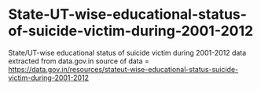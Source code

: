 # State-UT-wise-educational-status-of-suicide-victim-during-2001-2012
State/UT-wise educational status of suicide victim during 2001-2012 data extracted from data.gov.in
source of data = https://data.gov.in/resources/stateut-wise-educational-status-suicide-victim-during-2001-2012
